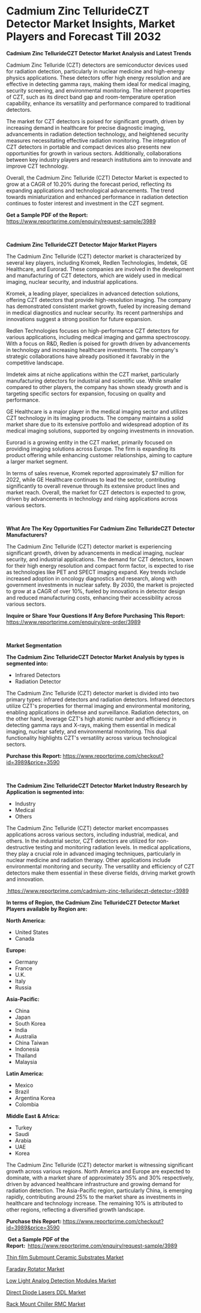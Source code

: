 <p><h1>Cadmium Zinc TellurideCZT Detector Market Insights, Market Players and Forecast Till 2032</h1></p><p><strong>Cadmium Zinc TellurideCZT Detector Market Analysis and Latest Trends</strong></p>
<p><p>Cadmium Zinc Telluride (CZT) detectors are semiconductor devices used for radiation detection, particularly in nuclear medicine and high-energy physics applications. These detectors offer high energy resolution and are effective in detecting gamma rays, making them ideal for medical imaging, security screening, and environmental monitoring. The inherent properties of CZT, such as its direct band gap and room-temperature operation capability, enhance its versatility and performance compared to traditional detectors.</p><p>The market for CZT detectors is poised for significant growth, driven by increasing demand in healthcare for precise diagnostic imaging, advancements in radiation detection technology, and heightened security measures necessitating effective radiation monitoring. The integration of CZT detectors in portable and compact devices also presents new opportunities for growth in various sectors. Additionally, collaborations between key industry players and research institutions aim to innovate and improve CZT technology.</p><p>Overall, the Cadmium Zinc Telluride (CZT) Detector Market is expected to grow at a CAGR of 10.20% during the forecast period, reflecting its expanding applications and technological advancements. The trend towards miniaturization and enhanced performance in radiation detection continues to foster interest and investment in the CZT segment.</p></p>
<p><strong>Get a Sample PDF of the Report:&nbsp;</strong> <a href="https://www.reportprime.com/enquiry/request-sample/3989?utm_campaign=2137&utm_medium=2&utm_source=Github&utm_content=ia&utm_term=18032025&utm_id=cadmium-zinc-tellurideczt-detector">https://www.reportprime.com/enquiry/request-sample/3989</a></p>
<p>&nbsp;</p>
<p><strong>Cadmium Zinc TellurideCZT Detector Major Market Players</strong></p>
<p><p>The Cadmium Zinc Telluride (CZT) detector market is characterized by several key players, including Kromek, Redlen Technologies, Imdetek, GE Healthcare, and Eurorad. These companies are involved in the development and manufacturing of CZT detectors, which are widely used in medical imaging, nuclear security, and industrial applications.</p><p>Kromek, a leading player, specializes in advanced detection solutions, offering CZT detectors that provide high-resolution imaging. The company has demonstrated consistent market growth, fueled by increasing demand in medical diagnostics and nuclear security. Its recent partnerships and innovations suggest a strong position for future expansion.</p><p>Redlen Technologies focuses on high-performance CZT detectors for various applications, including medical imaging and gamma spectroscopy. With a focus on R&D, Redlen is poised for growth driven by advancements in technology and increasing healthcare investments. The company's strategic collaborations have already positioned it favorably in the competitive landscape.</p><p>Imdetek aims at niche applications within the CZT market, particularly manufacturing detectors for industrial and scientific use. While smaller compared to other players, the company has shown steady growth and is targeting specific sectors for expansion, focusing on quality and performance.</p><p>GE Healthcare is a major player in the medical imaging sector and utilizes CZT technology in its imaging products. The company maintains a solid market share due to its extensive portfolio and widespread adoption of its medical imaging solutions, supported by ongoing investments in innovation.</p><p>Eurorad is a growing entity in the CZT market, primarily focused on providing imaging solutions across Europe. The firm is expanding its product offering while enhancing customer relationships, aiming to capture a larger market segment.</p><p>In terms of sales revenue, Kromek reported approximately $7 million for 2022, while GE Healthcare continues to lead the sector, contributing significantly to overall revenue through its extensive product lines and market reach. Overall, the market for CZT detectors is expected to grow, driven by advancements in technology and rising applications across various sectors.</p></p>
<p>&nbsp;</p>
<p><strong>What Are The Key Opportunities For Cadmium Zinc TellurideCZT Detector Manufacturers?</strong></p>
<p><p>The Cadmium Zinc Telluride (CZT) detector market is experiencing significant growth, driven by advancements in medical imaging, nuclear security, and industrial applications. The demand for CZT detectors, known for their high energy resolution and compact form factor, is expected to rise as technologies like PET and SPECT imaging expand. Key trends include increased adoption in oncology diagnostics and research, along with government investments in nuclear safety. By 2030, the market is projected to grow at a CAGR of over 10%, fueled by innovations in detector design and reduced manufacturing costs, enhancing their accessibility across various sectors.</p></p>
<p><strong>Inquire or Share Your Questions If Any Before Purchasing This Report:</strong> <a href="https://www.reportprime.com/enquiry/pre-order/3989?utm_campaign=2137&utm_medium=2&utm_source=Github&utm_content=ia&utm_term=18032025&utm_id=cadmium-zinc-tellurideczt-detector">https://www.reportprime.com/enquiry/pre-order/3989</a></p>
<p>&nbsp;</p>
<p><strong>Market Segmentation</strong></p>
<p><strong>The Cadmium Zinc TellurideCZT Detector Market Analysis by types is segmented into:</strong></p>
<p><ul><li>Infrared Detectors</li><li>Radiation Detector</li></ul></p>
<p><p>The Cadmium Zinc Telluride (CZT) detector market is divided into two primary types: infrared detectors and radiation detectors. Infrared detectors utilize CZT's properties for thermal imaging and environmental monitoring, enabling applications in defense and surveillance. Radiation detectors, on the other hand, leverage CZT's high atomic number and efficiency in detecting gamma rays and X-rays, making them essential in medical imaging, nuclear safety, and environmental monitoring. This dual functionality highlights CZT's versatility across various technological sectors.</p></p>
<p><strong>Purchase this Report:&nbsp;</strong><a href="https://www.reportprime.com/checkout?id=3989&price=3590&utm_campaign=2137&utm_medium=2&utm_source=Github&utm_content=ia&utm_term=18032025&utm_id=cadmium-zinc-tellurideczt-detector">https://www.reportprime.com/checkout?id=3989&price=3590</a></p>
<p>&nbsp;</p>
<p><strong>The Cadmium Zinc TellurideCZT Detector Market Industry Research by Application is segmented into:</strong></p>
<p><ul><li>Industry</li><li>Medical</li><li>Others</li></ul></p>
<p><p>The Cadmium Zinc Telluride (CZT) detector market encompasses applications across various sectors, including industrial, medical, and others. In the industrial sector, CZT detectors are utilized for non-destructive testing and monitoring radiation levels. In medical applications, they play a crucial role in advanced imaging techniques, particularly in nuclear medicine and radiation therapy. Other applications include environmental monitoring and security. The versatility and efficiency of CZT detectors make them essential in these diverse fields, driving market growth and innovation.</p></p>
<p><a href="https://www.reportprime.com/cadmium-zinc-tellurideczt-detector-r3989?utm_campaign=2137&utm_medium=2&utm_source=Github&utm_content=ia&utm_term=18032025&utm_id=cadmium-zinc-tellurideczt-detector">&nbsp;https://www.reportprime.com/cadmium-zinc-tellurideczt-detector-r3989</a></p>
<p><strong>In terms of Region, the Cadmium Zinc TellurideCZT Detector Market Players available by Region are:</strong></p>
<p>
    <p> <strong> North America: </strong>
        <ul>
            <li>United States</li>
            <li>Canada</li>
        </ul>
        </p> 
    <p> <strong> Europe: </strong>
        <ul>
            <li>Germany</li>
            <li>France</li>
            <li>U.K.</li>
            <li>Italy</li>
            <li>Russia</li>
        </ul>
        </p> 
    <p> <strong> Asia-Pacific: </strong>
        <ul>
            <li>China</li>
            <li>Japan</li>
            <li>South Korea</li>
            <li>India</li>
            <li>Australia</li>
            <li>China Taiwan</li>
            <li>Indonesia</li>
            <li>Thailand</li>
            <li>Malaysia</li>
        </ul>
        </p> 
    <p> <strong> Latin America: </strong>
        <ul>
            <li>Mexico</li>
            <li>Brazil</li>
            <li>Argentina Korea</li>
            <li>Colombia</li>
        </ul>
        </p> 
    <p> <strong> Middle East & Africa: </strong>
        <ul>
            <li>Turkey</li>
            <li>Saudi</li>
            <li>Arabia</li>
            <li>UAE</li>
            <li>Korea</li>
        </ul>
    </p>
    </p>
<p><p>The Cadmium Zinc Telluride (CZT) detector market is witnessing significant growth across various regions. North America and Europe are expected to dominate, with a market share of approximately 35% and 30% respectively, driven by advanced healthcare infrastructure and growing demand for radiation detection. The Asia-Pacific region, particularly China, is emerging rapidly, contributing around 25% to the market share as investments in healthcare and technology increase. The remaining 10% is attributed to other regions, reflecting a diversified growth landscape.</p></p>
<p><strong>Purchase this Report: </strong><a href="https://www.reportprime.com/checkout?id=3989&price=3590&utm_campaign=2137&utm_medium=2&utm_source=Github&utm_content=ia&utm_term=18032025&utm_id=cadmium-zinc-tellurideczt-detector">https://www.reportprime.com/checkout?id=3989&price=3590</a></p>
<p>&nbsp;<strong>Get a Sample PDF of the Report:&nbsp;&nbsp;</strong><a href="https://www.reportprime.com/enquiry/request-sample/3989?utm_campaign=2137&utm_medium=2&utm_source=Github&utm_content=ia&utm_term=18032025&utm_id=cadmium-zinc-tellurideczt-detector">https://www.reportprime.com/enquiry/request-sample/3989</a></p>
<p><strong></strong></p>
<p><p><a href="https://github.com/roffefaith6l/Market-Research-Report-List-1/blob/main/thin-film-submount-ceramic-substrates-market.md?utm_campaign=2137&utm_medium=2&utm_source=Github&utm_content=ia&utm_term=18032025&utm_id=cadmium-zinc-tellurideczt-detector">Thin film Submount Ceramic Substrates Market</a></p><p><a href="https://github.com/payareganiou/Market-Research-Report-List-1/blob/main/faraday-rotator-market.md?utm_campaign=2137&utm_medium=2&utm_source=Github&utm_content=ia&utm_term=18032025&utm_id=cadmium-zinc-tellurideczt-detector">Faraday Rotator Market</a></p><p><a href="https://github.com/milievkulov/Market-Research-Report-List-1/blob/main/low-light-analog-detection-modules-market.md?utm_campaign=2137&utm_medium=2&utm_source=Github&utm_content=ia&utm_term=18032025&utm_id=cadmium-zinc-tellurideczt-detector">Low Light Analog Detection Modules Market</a></p><p><a href="https://github.com/enieyfabius/Market-Research-Report-List-1/blob/main/direct-diode-lasers-ddl-market.md?utm_campaign=2137&utm_medium=2&utm_source=Github&utm_content=ia&utm_term=18032025&utm_id=cadmium-zinc-tellurideczt-detector">Direct Diode Lasers DDL Market</a></p><p><a href="https://github.com/erkidrhoy/Market-Research-Report-List-1/blob/main/rack-mount-chiller-rmc-market.md?utm_campaign=2137&utm_medium=2&utm_source=Github&utm_content=ia&utm_term=18032025&utm_id=cadmium-zinc-tellurideczt-detector">Rack Mount Chiller RMC Market</a></p></p>